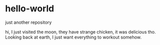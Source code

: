 # hello-world
just another repository

hi, I just visited the moon, they have strange chicken, it was delicious tho.
Looking back at earth, I just want everything to workout somehow.
